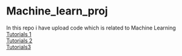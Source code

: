 # Machine_learn_proj
In this repo i have upload code which is related to Machine Learning 
<a href="https://www.geeksforgeeks.org/machine-learning-algorithms/">Tutorials 1 </a> <br>
<a href="https://www.educative.io/blog/scikit-learn-cheat-sheet-classification-regression-methods">Tutorials 2</a> <br>
<a href="https://www.turing.com/kb/scikit-learn-cheatsheet-methods-for-classification-and-regression">Tutorials3</a>  <br>
